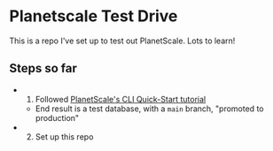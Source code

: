 # Planetscale Test Drive

This is a repo I've set up to test out PlanetScale. Lots to learn!

## Steps so far

- 1. Followed [PlanetScale's CLI Quick-Start tutorial](https://docs.planetscale.com/tutorials/planetscale-quick-start-guide#quick-start-with-the-planetscale-cli)
  - End result is a test database, with a `main` branch, "promoted to production"
- 2. Set up this repo
